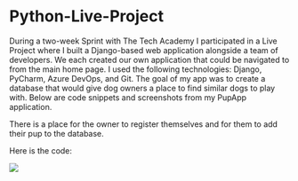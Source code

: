 # Python-Live-Project
During a two-week Sprint with The Tech Academy I participated in a Live Project where I built a Django-based web application alongside a team of developers.  We each created our own application that could be navigated to from the main home page.  I used the following technologies:  Django, PyCharm, Azure DevOps, and Git.  The goal of my app was to create a database that would give dog owners a place to find similar dogs to play with.  Below are code snippets and screenshots from my PupApp application.    

There is a place for the owner to register themselves and for them to add their pup to the database.

Here is the code: 

![](/pupapp1.jpg)



